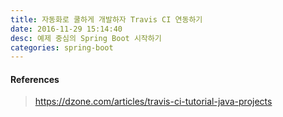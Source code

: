 ```yaml
---
title: 자동화로 쿨하게 개발하자 Travis CI 연동하기
date: 2016-11-29 15:14:40
desc: 예제 중심의 Spring Boot 시작하기
categories: spring-boot
---
```


#### References
> https://dzone.com/articles/travis-ci-tutorial-java-projects